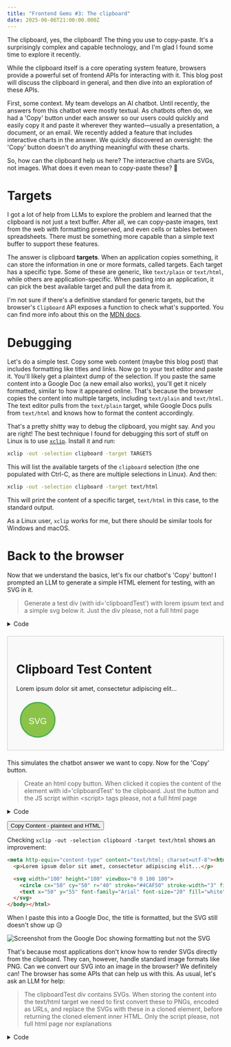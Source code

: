```yaml
---
title: "Frontend Gems #3: The clipboard"
date: 2025-06-06T21:00:00.000Z
---
```


The clipboard, yes, the clipboard! The thing you use to copy-paste. It's a surprisingly complex and capable technology, and I'm glad I found some time to explore it recently.

While the clipboard itself is a core operating system feature, browsers provide a powerful set of frontend APIs for interacting with it. This blog post will discuss the clipboard in general, and then dive into an exploration of these APIs.

First, some context. My team develops an AI chatbot. Until recently, the answers from this chatbot were mostly textual. As chatbots often do, we had a 'Copy' button under each answer so our users could quickly and easily copy it and paste it wherever they wanted—usually a presentation, a document, or an email. We recently added a feature that includes interactive charts in the answer. We quickly discovered an oversight: the 'Copy' button doesn't do anything meaningful with these charts.

So, how can the clipboard help us here? The interactive charts are SVGs, not images. What does it even mean to copy-paste these? 🤔

# Targets

I got a lot of help from LLMs to explore the problem and learned that the clipboard is not just a text buffer. After all, we can copy-paste images, text from the web with formatting preserved, and even cells or tables between spreadsheets. There must be something more capable than a simple text buffer to support these features.

The answer is clipboard **targets**. When an application copies something, it can store the information in one or more formats, called targets. Each target has a specific type. Some of these are generic, like `text/plain` or `text/html`, while others are application-specific. When pasting into an application, it can pick the best available target and pull the data from it.

I'm not sure if there's a definitive standard for generic targets, but the browser's `Clipboard` API exposes a function to check what's supported. You can find more info about this on the [MDN docs](https://developer.mozilla.org/en-US/docs/Web/API/ClipboardItem/supports_static).

# Debugging

Let's do a simple test. Copy some web content (maybe this blog post) that includes formatting like titles and links. Now go to your text editor and paste it. You'll likely get a plaintext dump of the selection. If you paste the same content into a Google Doc (a new email also works), you'll get it nicely formatted, similar to how it appeared online. That's because the browser copies the content into multiple targets, including `text/plain` and `text/html`. The text editor pulls from the `text/plain` target, while Google Docs pulls from `text/html` and knows how to format the content accordingly.

That's a pretty shitty way to debug the clipboard, you might say. And you are right! The best technique I found for debugging this sort of stuff on Linux is to use [`xclip`](https://github.com/astrand/xclip). Install it and run:

```bash
xclip -out -selection clipboard -target TARGETS
```

This will list the available targets of the `clipboard` selection (the one populated with Ctrl-C, as there are multiple selections in Linux). And then:

```bash
xclip -out -selection clipboard -target text/html
```

This will print the content of a specific target, `text/html` in this case, to the standard output.

As a Linux user, `xclip` works for me, but there should be similar tools for Windows and macOS.

# Back to the browser

Now that we understand the basics, let's fix our chatbot's 'Copy' button! I prompted an LLM to generate a simple HTML element for testing, with an SVG in it.

> Generate a test div (with id='clipboardTest') with lorem ipsum text and a simple svg below it. Just the div please, not a full html page

<details>
    <summary>Code</summary>
```html
<div id="clipboardTest" style="padding: 20px; border: 1px solid #ccc; background-color: #f9f9f9; max-width: 600px; margin: 20px auto;">
  <h1>Clipboard Test Content</h1>
  <p>Lorem ipsum dolor sit amet, consectetur adipiscing elit...</p>

  <svg width="100" height="100" viewBox="0 0 100 100">
    <circle cx="50" cy="50" r="40" stroke="#4CAF50" stroke-width="3" fill="#8BC34A" />
    <text x="50" y="55" font-family="Arial" font-size="20" fill="white" text-anchor="middle" alignment-baseline="middle">SVG</text>
  </svg>
</div>
```
</details>

<div id="clipboardTest" style="padding: 20px; border: 1px solid #ccc; background-color: #f9f9f9; max-width: 600px; margin: 20px auto;">
  <h1>Clipboard Test Content</h1>
  <p>Lorem ipsum dolor sit amet, consectetur adipiscing elit...</p>

  <svg width="100" height="100" viewBox="0 0 100 100">
    <circle cx="50" cy="50" r="40" stroke="#4CAF50" stroke-width="3" fill="#8BC34A" />
    <text x="50" y="55" font-family="Arial" font-size="20" fill="white" text-anchor="middle" alignment-baseline="middle">SVG</text>
  </svg>
</div>

This simulates the chatbot answer we want to copy. Now for the 'Copy' button.

> Create an html copy button. When clicked it copies the content of the element with id='clipboardTest' to the clipboard. Just the button and the JS script within &lt;script&gt; tags please, not a full html page

<details>
    <summary>Code</summary>
```html
<!-- The button that triggers the copy action -->
<button id="copyButtonPlainText">Copy Content</button>

<script>
    // Ensure the DOM is fully loaded before trying to access elements
    document.addEventListener('DOMContentLoaded', () => {
        const copyButton = document.getElementById('copyButtonPlainText');
        const clipboardDiv = document.getElementById('clipboardTest');

        copyButton.addEventListener('click', async () => {
            // Get the plain text content of the div
            // Use .innerHTML if you want to copy the raw HTML including tags
            const textToCopy = clipboardDiv.textContent;

            // Use the modern Clipboard API to write text
            // This generally requires a secure context (HTTPS)
            await navigator.clipboard.writeText(textToCopy);
        });
    });
</script>
```
</details>

<!-- The button that triggers the copy action -->
<button id="copyButtonPlainText">Copy Content</button>

<script>
    // Ensure the DOM is fully loaded before trying to access elements
    document.addEventListener('DOMContentLoaded', () => {
        const copyButton = document.getElementById('copyButtonPlainText');
        const clipboardDiv = document.getElementById('clipboardTest');

        copyButton.addEventListener('click', async () => {
            // Get the plain text content of the div
            // Use .innerHTML if you want to copy the raw HTML including tags
            const textToCopy = clipboardDiv.textContent;

            // Use the modern Clipboard API to write text
            // This generally requires a secure context (HTTPS)
            await navigator.clipboard.writeText(textToCopy);
        });
    });
</script>

This copies our text, but *only* as plaintext. No formatting, and definitely not the SVG. When I run `xclip -out -selection clipboard -target TARGETS`, there's no `text/html` target. The `text/plain` target shows:

```

  Clipboard Test Content
  Lorem ipsum dolor sit amet, consectetur adipiscing elit...



    SVG

```

We need to store the HTML in the `text/html` target! That's a small manual tweak to the previous script.

<details>
    <summary>Code</summary>
```html
<button id="copyButtonTextAndHtml">Copy Content - plaintext and HTML</button>

<script>
    // Ensure the DOM is fully loaded before trying to access elements
    document.addEventListener('DOMContentLoaded', () => {
        const copyButton = document.getElementById('copyButtonTextAndHtml');
        const clipboardDiv = document.getElementById('clipboardTest');

        copyButton.addEventListener('click', async () => {
            // Get the plain text content of the div
            const textToCopy = clipboardDiv.textContent;
            // Get the HTML content, including tags
            const htmlToCopy = clipboardDiv.innerHTML;

            // Create a ClipboardItem to hold multiple data types simultaneously
            const clipboardItem = new ClipboardItem({
                'text/plain': new Blob([textToCopy], { type: 'text/plain' }),
                'text/html': new Blob([htmlToCopy], { type: 'text/html' })
            });

            // Write the ClipboardItem to the clipboard
            // This generally requires a secure context (HTTPS)
            await navigator.clipboard.write([clipboardItem]);
        });
    });
</script>
```
</details>

<button id="copyButtonTextAndHtml">Copy Content - plaintext and HTML</button>

<script>
    // Ensure the DOM is fully loaded before trying to access elements
    document.addEventListener('DOMContentLoaded', () => {
        const copyButton = document.getElementById('copyButtonTextAndHtml');
        const clipboardDiv = document.getElementById('clipboardTest');

        copyButton.addEventListener('click', async () => {
            // Get the plain text content of the div
            const textToCopy = clipboardDiv.textContent;
            // Get the HTML content, including tags
            const htmlToCopy = clipboardDiv.innerHTML;

            // Create a ClipboardItem to hold multiple data types simultaneously
            const clipboardItem = new ClipboardItem({
                'text/plain': new Blob([textToCopy], { type: 'text/plain' }),
                'text/html': new Blob([htmlToCopy], { type: 'text/html' })
            });

            // Write the ClipboardItem to the clipboard
            // This generally requires a secure context (HTTPS)
            await navigator.clipboard.write([clipboardItem]);
        });
    });
</script>

Checking `xclip -out -selection clipboard -target text/html` shows an improvement:

```html
<meta http-equiv="content-type" content="text/html; charset=utf-8"><html><head></head><body><h1>Clipboard Test Content</h1>
  <p>Lorem ipsum dolor sit amet, consectetur adipiscing elit...</p>

  <svg width="100" height="100" viewBox="0 0 100 100">
    <circle cx="50" cy="50" r="40" stroke="#4CAF50" stroke-width="3" fill="#8BC34A"></circle>
    <text x="50" y="55" font-family="Arial" font-size="20" fill="white" text-anchor="middle" alignment-baseline="middle">SVG</text>
  </svg>
</body></html>
```

When I paste this into a Google Doc, the title is formatted, but the SVG still doesn't show up 😥

![Screenshot from the Google Doc showing formatting but not the SVG]({static}/images/blog/clipboard_paste_html_no_svg.webp)

That's because most applications don't know how to render SVGs directly from the clipboard. They can, however, handle standard image formats like PNG. Can we convert our SVG into an image in the browser? We definitely can! The browser has some APIs that can help us with this. As usual, let's ask an LLM for help:

> The clipboardTest div contains SVGs. When storing the content into the text/html target we need to first convert these to PNGs, encoded as URLs, and replace the SVGs with these in a cloned element, before returning the cloned element inner HTML. Only the script please, not full html page nor explanations

<details>
    <summary>Code</summary>
```html
<!-- The new button that triggers the copy action for both text/plain and text/html with SVG as PNG -->
<button id="copyButtonTextAndHtmlWithImages">Copy Content - plaintext and HTML w/ images</button>

<script>
    // Converts a given SVG element to a PNG data URL.
    const svgToPngDataURL = async (svgElement) =>
        new Promise((resolve, reject) => {
            const serializer = new XMLSerializer();
            const svgString = serializer.serializeToString(svgElement);
            const svgDataUrl = `data:image/svg+xml;base64,${btoa(
                new TextEncoder()
                    .encode(svgString)
                    .reduce((data, byte) => data + String.fromCharCode(byte), ""),
            )}`;

            const img = new Image();
            img.onload = () => {
                const canvas = document.createElement("canvas");
                canvas.width = img.width;
                canvas.height = img.height;
                const ctx = canvas.getContext("2d");
                ctx.drawImage(img, 0, 0);
                resolve(canvas.toDataURL("image/png", 1));
            };
            img.src = svgDataUrl;
        });

    document.addEventListener('DOMContentLoaded', () => {
        const copyButton = document.getElementById('copyButtonTextAndHtmlWithImages');
        const clipboardDiv = document.getElementById('clipboardTest');

        copyButton.addEventListener('click', async () => {
            // Get the plain text content
            const textToCopy = clipboardDiv.textContent;

            // Create a clone of the div to modify it without affecting the original
            const clonedDiv = clipboardDiv.cloneNode(true);

            // Find all SVGs within the cloned element
            const svgs = clonedDiv.querySelectorAll('svg');

            // Create an array of promises for each SVG conversion
            const conversionPromises = Array.from(svgs).map(async (svg) => {
                const pngDataUrl = await svgToPngDataURL(svg);

                // Create a new <img> element with the PNG data
                const img = document.createElement('img');
                img.src = pngDataUrl;

                // Preserve original dimensions
                img.width = svg.attributes.width.value;
                img.height = svg.attributes.height.value;

                // Replace the SVG with the new IMG in the cloned DOM
                svg.parentNode.replaceChild(img, svg);
            });

            // Wait for all SVG-to-PNG conversions to complete
            await Promise.all(conversionPromises);

            // Get the final HTML from the modified clone
            const htmlToCopy = clonedDiv.innerHTML;

            // Create a ClipboardItem with both text and HTML formats
            const clipboardItem = new ClipboardItem({
                'text/plain': new Blob([textToCopy], { type: 'text/plain' }),
                'text/html': new Blob([htmlToCopy], { type: 'text/html' })
            });

            // Write the ClipboardItem to the clipboard
            // This generally requires a secure context (HTTPS)
            await navigator.clipboard.write([clipboardItem]);
        });
    });
</script>
```
</details>

<!-- The new button that triggers the copy action for both text/plain and text/html with SVG as PNG -->
<button id="copyButtonTextAndHtmlWithImages">Copy Content - plaintext and HTML w/ images</button>

<script>
    // Converts a given SVG element to a PNG data URL.
    const svgToPngDataURL = async (svgElement) =>
        new Promise((resolve, reject) => {
            const serializer = new XMLSerializer();
            const svgString = serializer.serializeToString(svgElement);
            const svgDataUrl = `data:image/svg+xml;base64,${btoa(
                new TextEncoder()
                    .encode(svgString)
                    .reduce((data, byte) => data + String.fromCharCode(byte), ""),
            )}`;

            const img = new Image();
            img.onload = () => {
                const canvas = document.createElement("canvas");
                canvas.width = img.width;
                canvas.height = img.height;
                const ctx = canvas.getContext("2d");
                ctx.drawImage(img, 0, 0);
                resolve(canvas.toDataURL("image/png", 1));
            };
            img.src = svgDataUrl;
        });

    document.addEventListener('DOMContentLoaded', () => {
        const copyButton = document.getElementById('copyButtonTextAndHtmlWithImages');
        const clipboardDiv = document.getElementById('clipboardTest');

        copyButton.addEventListener('click', async () => {
            // Get the plain text content
            const textToCopy = clipboardDiv.textContent;

            // Create a clone of the div to modify it without affecting the original
            const clonedDiv = clipboardDiv.cloneNode(true);

            // Find all SVGs within the cloned element
            const svgs = clonedDiv.querySelectorAll('svg');

            // Create an array of promises for each SVG conversion
            const conversionPromises = Array.from(svgs).map(async (svg) => {
                const pngDataUrl = await svgToPngDataURL(svg);

                // Create a new <img> element with the PNG data
                const img = document.createElement('img');
                img.src = pngDataUrl;

                // Preserve original dimensions
                img.width = svg.attributes.width.value;
                img.height = svg.attributes.height.value;

                // Replace the SVG with the new IMG in the cloned DOM
                svg.parentNode.replaceChild(img, svg);
            });

            // Wait for all SVG-to-PNG conversions to complete
            await Promise.all(conversionPromises);

            // Get the final HTML from the modified clone
            const htmlToCopy = clonedDiv.innerHTML;

            // Create a ClipboardItem with both text and HTML formats
            const clipboardItem = new ClipboardItem({
                'text/plain': new Blob([textToCopy], { type: 'text/plain' }),
                'text/html': new Blob([htmlToCopy], { type: 'text/html' })
            });

            // Write the ClipboardItem to the clipboard
            // This generally requires a secure context (HTTPS)
            await navigator.clipboard.write([clipboardItem]);
        });
    });
</script>

Now, try the 'Copy' button and paste into a Google Doc. Hopefully, you'll see a nicely rendered image of our SVG! Let's double-check with `xclip -out -selection clipboard -target text/html`:

```html
<meta http-equiv="content-type" content="text/html; charset=utf-8"><html><head></head><body><h1>Clipboard Test Content</h1>
  <p>Lorem ipsum dolor sit amet, consectetur adipiscing elit...</p>

  <img src="data:image/png;base64,iVBORw0KGgoAAAANSUhEUgAAAGQAAABkCAY..." width="100" height="100">
</body></html>
```

Looks good! 🙌

We've discussed the clipboard, but a lot of heavy lifting is done by the `svgToPngDataURL` function. It's basically a mini in-browser image converter, orchestrating multiple browser APIs. Here's how it works:

1.  **Serialize SVG**: First, it takes the live SVG element from the page and turns it into a text string, like `<svg>...</svg>`.
2.  **Create an SVG Data URL**: It then base64-encodes this string and embeds it in a `data:` URL. This is a special URL format that contains the resource's data directly. Now we have our SVG represented as a URL the browser can load.
3.  **Load into an Image**: Next, it creates a new, temporary `<img>` element in memory and sets its `src` to our new SVG data URL. The browser loads the SVG into this image element, off-screen.
4.  **Draw on a Canvas**: Once the image has loaded, we draw it onto an invisible `<canvas>` element. The canvas is like a pixel-based drawing board in the browser.
5.  **Export as PNG**: Finally, we ask the canvas to export its contents as a PNG, again using a `data:` URL. This final data URL, containing the PNG image data, is what the function returns.

The function's pipeline looks like this: `<svg>` → `SVG string` → `SVG data URL` → `<img>` → `<canvas>` → `PNG data URL`. And just like that, we have a universally-compatible image ready for the clipboard. Nice!

*A side note about the code: while it looks like I'm vibe-coding my way through this problem, I'm definitely not! I'm sparing you the details of a lot of manual code editing and a few minor iterations with the AI to get things right.*

# Stretch goal: presentation slides

The revamped 'Copy' button was a success. Stakeholders and clients couldn't stop copy-pasting chatbot answers with charts into their documents and, especially, into their presentations. This sparked a new idea: what if we could copy an entire conversation into a ready-to-use presentation deck? For example, we wanted to make each user query a new section header, each paragraph in the AI response a separate slide, and give charts their own slides. That's a lot to ask of the clipboard, but it would be a beautiful user interface if we could pull it off.

Sadly, we couldn't. 😔

We failed fast after discovering that presentation apps use custom, proprietary clipboard targets. If I create a presentation in LibreOffice Impress (Linux user here, sorry) and copy a slide, I get multiple targets from `xclip` that start with `application/x-libreoffice-...`. The browser isn't allowed to write to these targets; trying to do so raises an error.

So, my takeaway is that if your use case requires writing to a custom, application-specific target, you probably can't do it from a web browser. I might be wrong, but this is as far as I got in my exploration.

# Conclusion

I hope I've convinced you that the clipboard is more interesting than it initially seems. I think knowing the basics of how it works can enable surprisingly simple and elegant solutions in frontend development. In this case, for example, the team had considered developing a download endpoint just so users could get the charts and paste them into their documents. Using the clipboard is much nicer 🙂

---

Written with the help of Gemini 2.5 Pro.
